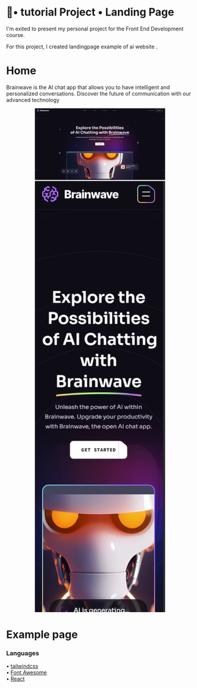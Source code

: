 <h1 align="left">🚀• tutorial  Project • Landing Page</h1>
<!-- <h3 align="left">Hello 👋, I'm Rick !<br> -->
 I'm exited to present my personal project for the Front End Development course.</h3>
<p align="left">For this project, I created landingpage example of ai website .</h3>
<!-- <h3 align="center">https://eco-vision.netlify.app/</h3> -->

# Home

Brainwave is the AI chat app that allows you to have intelligent and personalized conversations. Discover the future of communication with our advanced technology

<p align="center">
  
  <img src="public/preview1.png" alt="Size Limit CLI" width="350">
  <img src="public/preview2.png" alt="Size Limit CLI" width="350">
</p>

# Example page

### Languages

• [tailwindcss](https://tailwindcss.com)<br>
• [Font Awesome](https://fontawesome.com)<br>
• [React](https://react.dev)<br>
